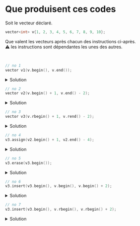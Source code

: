 # Que produisent ces codes

Soit le vecteur déclaré.

~~~cpp
vector<int> v{1, 2, 3, 4, 5, 6, 7, 8, 9, 10};
~~~

Que valent les vecteurs après chacun des instructions ci-après.<br>
⚠️ les instructions sont dépendantes les unes des autres.

<br>


~~~cpp
// no 1
vector v1(v.begin(), v.end());
~~~

<details>
<summary>Solution</summary>

~~~
[1, 2, 3, 4, 5, 6, 7, 8, 9, 10]
~~~

------------------------------

</details>

~~~cpp
// no 2
vector v2(v.begin() + 1, v.end() - 2);
~~~

<details>
<summary>Solution</summary>

~~~
[2, 3, 4, 5, 6, 7, 8]
~~~

------------------------------

</details>

~~~cpp
// no 3
vector v3(v.rbegin() + 1, v.rend() - 2);
~~~

<details>
<summary>Solution</summary>

~~~
[9, 8, 7, 6, 5, 4, 3]
~~~

------------------------------

</details>

~~~cpp
// no 4
v3.assign(v2.begin() + 1, v2.end() - 4);
~~~

<details>
<summary>Solution</summary>

~~~
[3, 4]
~~~

------------------------------

</details>

~~~cpp
// no 5
v3.erase(v3.begin());
~~~

<details>
<summary>Solution</summary>

~~~
[4]
~~~

------------------------------

</details>

~~~cpp
// no 6
v3.insert(v3.begin(), v.begin(), v.begin() + 2);
~~~

<details>
<summary>Solution</summary>

~~~
[1, 2, 4]
~~~

------------------------------

</details>

~~~cpp
// no 7
v3.insert(v3.begin(), v.rbegin(), v.rbegin() + 2);
~~~

<details>
<summary>Solution</summary>

~~~
[10, 9, 1, 2, 4]
~~~

------------------------------

</details>
